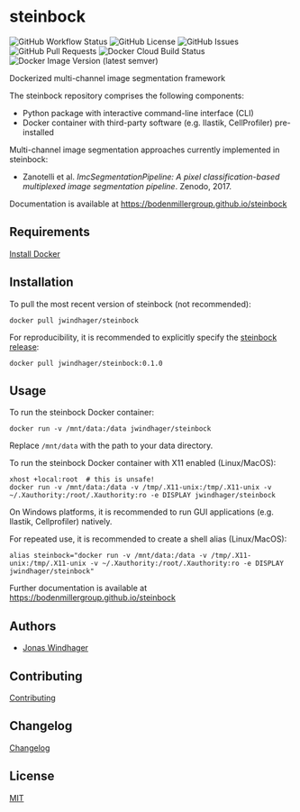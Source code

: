 # steinbock

![GitHub Workflow Status](https://img.shields.io/github/workflow/status/BodenmillerGroup/steinbock/docs?label=docs)
![GitHub License](https://img.shields.io/github/license/BodenmillerGroup/steinbock)
![GitHub Issues](https://img.shields.io/github/issues/BodenmillerGroup/steinbock)
![GitHub Pull Requests](https://img.shields.io/github/issues-pr/BodenmillerGroup/steinbock?label=pull%20requests)
![Docker Cloud Build Status](https://img.shields.io/docker/cloud/build/jwindhager/steinbock)
![Docker Image Version (latest semver)](https://img.shields.io/docker/v/jwindhager/steinbock?label=docker%20version&sort=semver)

Dockerized multi-channel image segmentation framework

The steinbock repository comprises the following components:
- Python package with interactive command-line interface (CLI)
- Docker container with third-party software (e.g. Ilastik, CellProfiler) pre-installed

Multi-channel image segmentation approaches currently implemented in steinbock:
- Zanotelli et al. _ImcSegmentationPipeline: A pixel classification-based multiplexed image segmentation pipeline_. Zenodo, 2017.

Documentation is available at https://bodenmillergroup.github.io/steinbock


## Requirements

[Install Docker](https://docs.docker.com/get-docker/)


## Installation

To pull the most recent version of steinbock (not recommended):

    docker pull jwindhager/steinbock

For reproducibility, it is recommended to explicitly specify the [steinbock release](https://github.com/BodenmillerGroup/steinbock/releases):

    docker pull jwindhager/steinbock:0.1.0


## Usage

To run the steinbock Docker container:

    docker run -v /mnt/data:/data jwindhager/steinbock

Replace `/mnt/data` with the path to your data directory.

To run the steinbock Docker container with X11 enabled (Linux/MacOS):

    xhost +local:root  # this is unsafe!
    docker run -v /mnt/data:/data -v /tmp/.X11-unix:/tmp/.X11-unix -v ~/.Xauthority:/root/.Xauthority:ro -e DISPLAY jwindhager/steinbock

On Windows platforms, it is recommended to run GUI applications (e.g. Ilastik, Cellprofiler) natively.

For repeated use, it is recommended to create a shell alias (Linux/MacOS):

    alias steinbock="docker run -v /mnt/data:/data -v /tmp/.X11-unix:/tmp/.X11-unix -v ~/.Xauthority:/root/.Xauthority:ro -e DISPLAY jwindhager/steinbock"

Further documentation is available at https://bodenmillergroup.github.io/steinbock


## Authors

- [Jonas Windhager](mailto:jonas.windhager@uzh.ch)


## Contributing

[Contributing](https://github.com/BodenmillerGroup/steinbock/blob/main/CONTRIBUTING.md)


## Changelog

[Changelog](https://github.com/BodenmillerGroup/steinbock/blob/main/CHANGELOG.md)


## License

[MIT](https://github.com/BodenmillerGroup/steinbock/blob/main/LICENSE.md)
